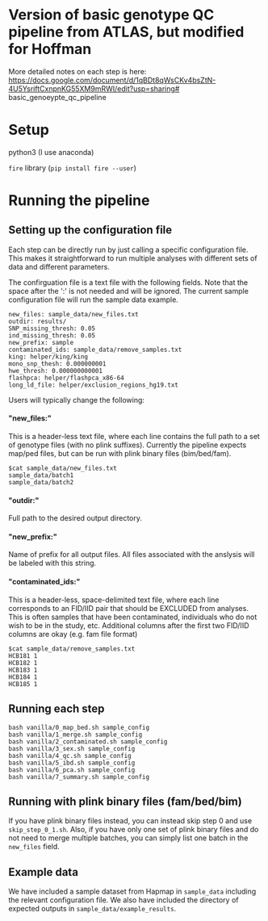 
# Version of basic genotype QC pipeline from ATLAS, but modified for Hoffman

More detailed notes on each step is here: https://docs.google.com/document/d/1qBDt8qWsCKv4bsZtN-4U5YsriftCxnpnKG55XM9mRWI/edit?usp=sharing# basic_genoeypte_qc_pipeline

# Setup

python3 (I use anaconda)

`fire` library (`pip install fire --user`)

# Running the pipeline

## Setting up the configuration file

Each step can be directly run by just calling a specific configuration file. This makes it straightforward to run multiple analyses with different sets of data and different parameters. 

The confirguation file is a text file with the following fields. Note that the space after the ':' is not needed and will be ignored. The current sample configuration file will run the sample data example. 

```
new_files: sample_data/new_files.txt
outdir: results/
SNP_missing_thresh: 0.05
ind_missing_thresh: 0.05
new_prefix: sample
contaminated_ids: sample_data/remove_samples.txt
king: helper/king/king
mono_snp_thesh: 0.000000001
hwe_thresh: 0.000000000001
flashpca: helper/flashpca_x86-64
long_ld_file: helper/exclusion_regions_hg19.txt
```

Users will typically change the following:

#### "new_files:"

This is a header-less text file, where each line contains the full path to a set of genotype files (with no plink suffixes). Currently the pipeline expects map/ped files, but can be run with plink binary files (bim/bed/fam).

```
$cat sample_data/new_files.txt
sample_data/batch1
sample_data/batch2
```

#### "outdir:"

Full path to the desired output directory. 

#### "new_prefix:"

Name of prefix for all output files. All files associated with the anslysis will be labeled with this string. 

#### "contaminated_ids:"

This is a header-less, space-delimited text file, where each line corresponds to an FID/IID pair that should be EXCLUDED from analyses. This is often samples that have been contaminated, individuals who do not wish to be in the study, etc. Additional columns after the first two FID/IID columns are okay (e.g. fam file format)

```
$cat sample_data/remove_samples.txt
HCB181 1
HCB182 1
HCB183 1
HCB184 1
HCB185 1
```

## Running each step

```
bash vanilla/0_map_bed.sh sample_config 
bash vanilla/1_merge.sh sample_config
bash vanilla/2_contaminated.sh sample_config
bash vanilla/3_sex.sh sample_config
bash vanilla/4_qc.sh sample_config
bash vanilla/5_ibd.sh sample_config
bash vanilla/6_pca.sh sample_config
bash vanilla/7_summary.sh sample_config
```

## Running with plink binary files (fam/bed/bim)

If you have plink binary files instead, you can instead skip step 0 and use `skip_step_0_1.sh`. Also, if you have only one set of plink binary files and do not need to merge multiple batches, you can simply list one batch in the `new_files` field. 

## Example data

We have included a sample dataset from Hapmap in `sample_data` including the relevant configuration file. We also have included the directory of expected outputs in `sample_data/example_results`. 

